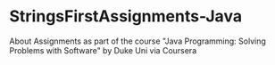 # StringsFirstAssignments-Java
About Assignments as part of the course "Java Programming: Solving Problems with Software" by Duke Uni via Coursera
